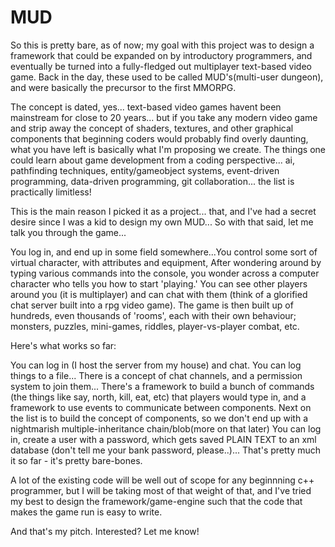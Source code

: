 # MUD


So this is pretty bare, as of now; my goal with this project was to design a framework that could be expanded on by introductory programmers, and eventually be turned into a fully-fledged out multiplayer text-based video game. Back in the day, these used to be called MUD's(multi-user dungeon), and were basically the precursor to the first MMORPG.

The concept is dated, yes... text-based video games havent been mainstream for close to 20 years... but if you take any modern video game and strip away the concept of shaders, textures, and other graphical components that beginning coders would probably find overly daunting, what you have left is basically what I'm proposing we create. The things one could learn about game development from a coding perspective... ai, pathfinding techniques, entity/gameobject systems, event-driven programming, data-driven programming, git collaboration... the list is practically limitless! 

This is the main reason I picked it as a project... that, and I've had a secret desire since I was a kid to design my own MUD... So with that said, let me talk you through the game...

You log in, and end up in some field somewhere...You control some sort of virtual character, with attributes and equipment,  After wondering around by typing various commands into the console, you wonder across a computer character who tells you how to start 'playing.' You can see other players around you (it is multiplayer) and can chat with them (think of a glorified chat server built into a rpg video game). The game is then built up of hundreds, even thousands of 'rooms', each with their own behaviour; monsters, puzzles, mini-games, riddles, player-vs-player combat, etc.

Here's what works so far:

You can log in (I host the server from my house) and chat. You can log things to a file... There is a concept of chat channels, and a permission system to join them... There's a framework to build a bunch of commands (the things like say, north, kill, eat, etc) that players would type in, and a framework to use events to communicate between components. Next on the list is to build the concept of components, so we don't end up with a nightmarish multiple-inheritance chain/blob(more on that later) You can log in, create a user with a password, which gets saved PLAIN TEXT to an xml database (don't tell me your bank password, please..)... That's pretty much it so far - it's pretty bare-bones.

A lot of the existing code will be well out of scope for any beginnning c++ programmer, but I will be taking most of that weight of that, and I've tried my best to design the framework/game-engine such that the code that makes the game run is easy to write.

And that's my pitch. Interested? Let me know!

      
